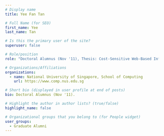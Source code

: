 ```yaml
---
# Display name
title: Yee Fan Tan

# Full Name (for SEO) 
first_name: Yee
last_name: Tan

# Is this the primary user of the site?
superuser: false

# Role/position
role: "Doctoral Alumnus (Nov '11), Thesis: Cost-Sensitive Web-Based Information Acquisition for Record Matching"

# Organizations/Affiliations
organizations:
  - name: National University of Singapore, School of Computing
    url: https://www.comp.nus.edu.sg

# Short bio (displayed in user profile at end of posts)
bio: Doctoral Alumnus (Nov '11). 

# Highlight the author in author lists? (true/false)
highlight_name: false

# Organizational groups that you belong to (for People widget)
user_groups:
  - Graduate Alumni
---
```

